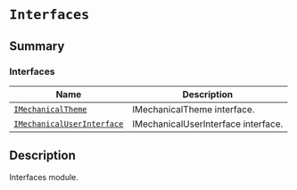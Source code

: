 # `Interfaces`

<a id="summary"></a>

## Summary

### Interfaces

| Name | Description |
|-----------------------------------------------------------------------------------------------------------------------------------------------|-------------------------------------|
| [`IMechanicalTheme`](IMechanicalTheme.md#ansys.mechanical.stubs.v242.Ansys.Mechanical.UI.Interfaces.IMechanicalTheme)                         | IMechanicalTheme interface.         |
| [`IMechanicalUserInterface`](IMechanicalUserInterface.md#ansys.mechanical.stubs.v242.Ansys.Mechanical.UI.Interfaces.IMechanicalUserInterface) | IMechanicalUserInterface interface. |

<a id="description"></a>

## Description

Interfaces module.

<!-- !! processed by numpydoc !! -->

